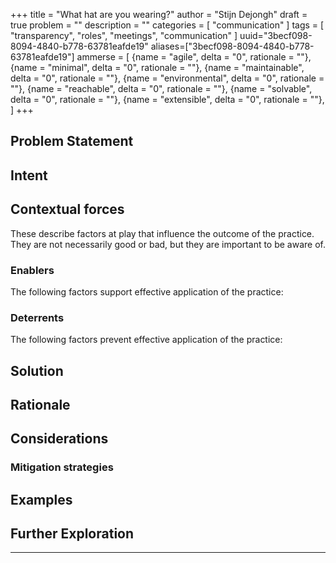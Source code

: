 +++
title = "What hat are you wearing?"
author = "Stijn Dejongh"
draft = true
problem = ""
description = ""
categories = [
    "communication"
]
tags = [
    "transparency", "roles", "meetings", "communication"
]
uuid="3becf098-8094-4840-b778-63781eafde19"
aliases=["3becf098-8094-4840-b778-63781eafde19"]
ammerse = [
    {name = "agile", delta = "0", rationale = ""},
    {name = "minimal", delta = "0", rationale = ""},
    {name = "maintainable", delta = "0", rationale = ""},
    {name = "environmental", delta = "0", rationale = ""},
    {name = "reachable", delta = "0", rationale = ""},
    {name = "solvable", delta = "0", rationale = ""},
    {name = "extensible", delta = "0", rationale = ""},
]
+++

## Problem Statement

## Intent

## Contextual forces
These describe factors at play that influence the outcome of the practice. They are not necessarily good or bad, but they are important to be aware of.

### Enablers
The following factors support effective application of the practice:

### Deterrents
The following factors prevent effective application of the practice:

## Solution

## Rationale

## Considerations

### Mitigation strategies

## Examples

## Further Exploration


---


